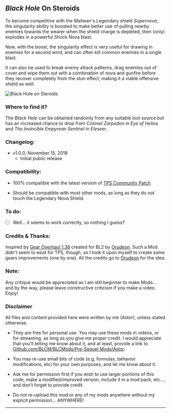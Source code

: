 ## *Black Hole* On Steroids

To become competitive with the Maliwan's Legendary shield *Supernova*, the singularity ability is boosted to make better use of pulling nearby enemies towards the wearer when the shield charge is depleted, then (only) explodes in a powerful Shock Nova blast.

Now, with the boost, the singularity effect is very useful for drawing in enemies for a second wind, and can often kill common enemies in a single blast.

It can also be used to break enemy attack patterns, drag enemies out of cover and wipe them out with a combination of nova and gunfire before they recover completely from the stun effect, making it a viable offensive shield as well.

![Black Hole on Steroids](https://imgur.com/NWwJBLf.jpg "Don't worry guys... even if my screen capture show French text, my mods are in English")

### Where to find it?

The *Black Hole* can be obtained randomly from any suitable loot source but has an increased chance to drop from *Colonel Zarpedon* in *Eye of Helios* and *The Invincible Empyrean Sentinel* in *Eleseer*. 

### Changelog:
- v1.0.0, November 15, 2018
  - Initial public release
 
### Compatibility:

- 100% compatible with the latest version of [TPS Community Patch](https://github.com/BLCM/BLCMods/tree/master/Pre%20Sequel%20Mods/Community%20Patch)

- Should be compatible with most other mods, as long as they do not touch the Legendary Nova Shield.

### To do:

- [ ] Well... it seems to work correctly, so nothing I guess?

### Credits & Thanks:

Inspired by [Gear Overhaul 1.36](https://github.com/BLCM/BLCMods/blob/master/Borderlands%202%20mods/Orudeon/Gear%20Overhaul%201.36.txt) created for BL2 by [Orudeon](https://github.com/BLCM/BLCMods/tree/master/Borderlands%202%20mods/Orudeon). Such a Mod didn't seem to exist for TPS, though, so I took it upon myself to create some gears improvements (one by one). All the credits go to [Orudeon](https://github.com/BLCM/BLCMods/tree/master/Borderlands%202%20mods/Orudeon) for the idea.
  
### Note: 

Any critique would be appreciated as I am still beginner to make Mods... and by the way, please leave constructive criticism if you make a video. 
Enjoy!

### Disclaimer

All files and content provided here were written by me (Astor), unless stated otherwise.

- They are free for personal use. You may use these mods in videos, or for streaming, as long as you give me proper credit. I would appreciate that you'll letting me know about it, and at least, provide a link to [Github.com/BLCM/BLCMods/Pre-Sequel Mods/Astor](https://github.com/BLCM/BLCMods/tree/master/Pre%20Sequel%20Mods/Astor).

- You may re-use small bits of code (e.g. formulas, behavior modifications, etc) for your own purposes, and let me know about it. 

- Ask me for permission first if you wish to use larger portions of this code, make a modified/improved version, include it in a mod pack, etc..., and don't forget to provide credit.

- Do not re-upload this mod or any of my mods anywhere without my explicit permission... ANYWHERE!

* * * * *




